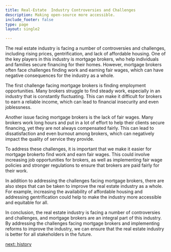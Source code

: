 ```yaml
---
title: Real-Estate  Industry Controversies and Challenges
description: Making open-source more accessible.
include_footer: false
type: page
layout: single2

---
```


<p>
The real estate industry is facing a number of controversies and challenges, including rising prices, gentrification, and lack of affordable housing. One of the key players in this industry is mortgage brokers, who help individuals and families secure financing for their homes. However, mortgage brokers often face challenges finding work and earning fair wages, which can have negative consequences for the industry as a whole.

The first challenge facing mortgage brokers is finding employment opportunities. Many brokers struggle to find steady work, especially in an industry that is constantly fluctuating. This can make it difficult for brokers to earn a reliable income, which can lead to financial insecurity and even joblessness.

Another issue facing mortgage brokers is the lack of fair wages. Many brokers work long hours and put in a lot of effort to help their clients secure financing, yet they are not always compensated fairly. This can lead to dissatisfaction and even burnout among brokers, which can negatively impact the quality of service they provide.

To address these challenges, it is important that we make it easier for mortgage brokerto find work and earn fair wages. This could involve increasing job opportunities for brokers, as well as implementing fair wage policies and stronger regulations to ensure that brokers are paid fairly for their work.

In addition to addressing the challenges facing mortgage brokers, there are also steps that can be taken to improve the real estate industry as a whole. For example, increasing the availability of affordable housing and addressing gentrification could help to make the industry more accessible and equitable for all.

In conclusion, the real estate industry is facing a number of controversies and challenges, and mortgage brokers are an integral part of this industry. By addressing the challenges facing mortgage brokers and implementing reforms to improve the industry, we can ensure that the real estate industry is better for all stakeholders in the future.


<a href="https://workdojos.com/mortgagebrokers/history">next: history</a>
